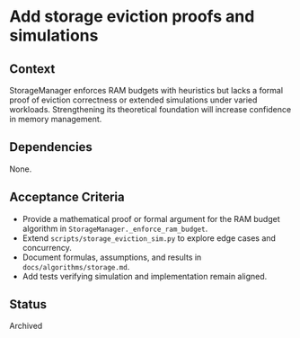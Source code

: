# Add storage eviction proofs and simulations

## Context
StorageManager enforces RAM budgets with heuristics but lacks a formal proof of
eviction correctness or extended simulations under varied workloads.
Strengthening its theoretical foundation will increase confidence in memory
management.

## Dependencies
None.

## Acceptance Criteria
- Provide a mathematical proof or formal argument for the RAM budget algorithm
  in `StorageManager._enforce_ram_budget`.
- Extend `scripts/storage_eviction_sim.py` to explore edge cases and
  concurrency.
- Document formulas, assumptions, and results in `docs/algorithms/storage.md`.
- Add tests verifying simulation and implementation remain aligned.

## Status
Archived
